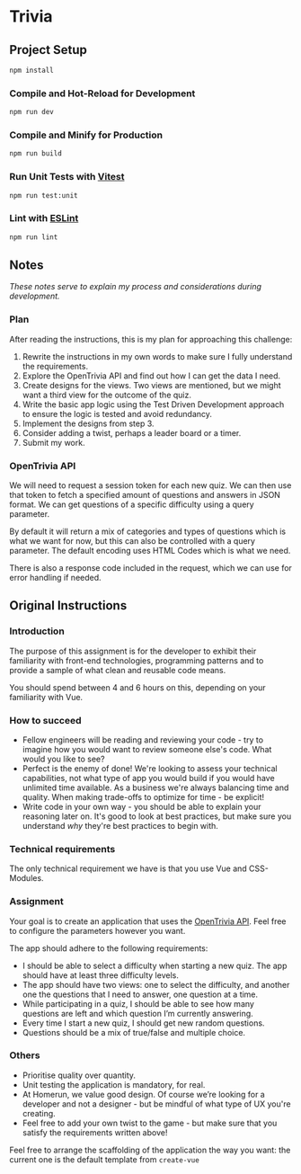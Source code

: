 # Trivia

## Project Setup

```sh
npm install
```

### Compile and Hot-Reload for Development

```sh
npm run dev
```

### Compile and Minify for Production

```sh
npm run build
```

### Run Unit Tests with [Vitest](https://vitest.dev/)

```sh
npm run test:unit
```

### Lint with [ESLint](https://eslint.org/)

```sh
npm run lint
```

## Notes

_These notes serve to explain my process and considerations during development._

### Plan

After reading the instructions, this is my plan for approaching this challenge:

1. Rewrite the instructions in my own words to make sure I fully understand the requirements.
2. Explore the OpenTrivia API and find out how I can get the data I need.
3. Create designs for the views. Two views are mentioned, but we might want a third view for the outcome of the quiz.
4. Write the basic app logic using the Test Driven Development approach to ensure the logic is tested and avoid redundancy.
5. Implement the designs from step 3.
6. Consider adding a twist, perhaps a leader board or a timer.
7. Submit my work.

### OpenTrivia API

We will need to request a session token for each new quiz. We can then use that token to fetch a specified amount of questions and answers in JSON format. We can get questions of a specific difficulty using a query parameter.

By default it will return a mix of categories and types of questions which is what we want for now, but this can also be controlled with a query parameter. The default encoding uses HTML Codes which is what we need.

There is also a response code included in the request, which we can use for error handling if needed.

## Original Instructions

### Introduction

The purpose of this assignment is for the developer to exhibit their familiarity with front-end technologies, programming patterns and to provide a sample of what clean and reusable code means.

You should spend between 4 and 6 hours on this, depending on your familiarity with Vue.

### How to succeed

- Fellow engineers will be reading and reviewing your code - try to imagine how you would want to review someone else's code. What would you like to see?
- Perfect is the enemy of done! We're looking to assess your technical capabilities, not what type of app you would build if you would have unlimited time available. As a business we're always balancing time and quality. When making trade-offs to optimize for time - be explicit!
- Write code in your own way - you should be able to explain your reasoning later on. It's good to look at best practices, but make sure you understand _why_ they're best practices to begin with.

### Technical requirements

The only technical requirement we have is that you use Vue and CSS-Modules.

### Assignment

Your goal is to create an application that uses the [OpenTrivia API](https://opentdb.com/api_config.php). Feel free to configure the parameters however you want.

The app should adhere to the following requirements:

- I should be able to select a difficulty when starting a new quiz. The app should have at least three difficulty levels.
- The app should have two views: one to select the difficulty, and another one the questions that I need to answer, one question at a time.
- While participating in a quiz, I should be able to see how many questions are left and which question I’m currently answering.
- Every time I start a new quiz, I should get new random questions.
- Questions should be a mix of true/false and multiple choice.

### Others

- Prioritise quality over quantity.
- Unit testing the application is mandatory, for real.
- At Homerun, we value good design. Of course we’re looking for a developer and not a designer - but be mindful of what type of UX you're creating.
- Feel free to add your own twist to the game - but make sure that you satisfy the requirements written above!

Feel free to arrange the scaffolding of the application the way you want: the current one is the default template from `create-vue`
